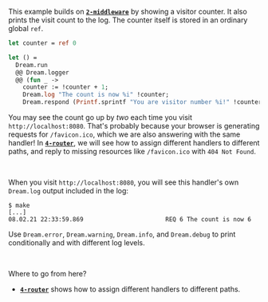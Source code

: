 This example builds on [**`2-middleware`**](../2-middleware) by showing a
visitor counter. It also prints the visit count to the log. The counter itself
is stored in an ordinary global `ref`.

<!-- TODO Link to database example. -->

```ocaml
let counter = ref 0

let () =
  Dream.run
  @@ Dream.logger
  @@ (fun _ ->
    counter := !counter + 1;
    Dream.log "The count is now %i" !counter;
    Dream.respond (Printf.sprintf "You are visitor number %i!" !counter))
```

You may see the count go up by *two* each time you visit
`http://localhost:8080`. That's probably because your browser is generating
requests for `/favicon.ico`, which we are also answering with the same handler!
In [**`4-router`**](../4-router), we will see how to assign different handlers
to different paths, and reply to missing resources like `/favicon.ico` with
`404 Not Found`.

<br>

When you visit `http://localhost:8080`, you will see this handler's own
`Dream.log` output included in the log:

```
$ make
[...]
08.02.21 22:33:59.869                       REQ 6 The count is now 6
```

Use `Dream.error`, `Dream.warning`, `Dream.info`, and `Dream.debug` to print
conditionally and with different log levels.

<!-- TODO API links -->
<!-- TODO Link to creating your own log source? Seems superfluous. -->

<br>

Where to go from here?

- [**`4-router`**](../4-catch) shows how to assign different handlers to
  different paths.

<!-- TODO Go to SQL example. -->
